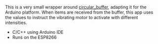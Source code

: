 This is a very small wrapper around [circular_buffer](https://github.com/slambang/shakey_shoes/tree/master/common/circular_buffer), adapting it for the Arduino platform. When items are received from the buffer, this app uses the values to instruct the vibrating motor to activate with different intensities.

- C/C++ using Arduino IDE
- Runs on the ESP8266
